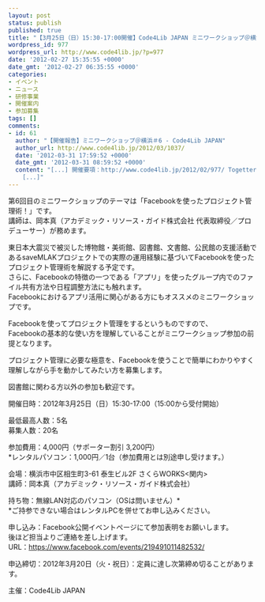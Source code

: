 ```yaml
---
layout: post
status: publish
published: true
title: "【3月25日（日）15:30-17:00開催】Code4Lib JAPAN ミニワークショップ＠横浜＃6"
wordpress_id: 977
wordpress_url: http://www.code4lib.jp/?p=977
date: '2012-02-27 15:35:55 +0000'
date_gmt: '2012-02-27 06:35:55 +0000'
categories:
- イベント
- ニュース
- 研修事業
- 開催案内
- 参加募集
tags: []
comments:
- id: 61
  author: "【開催報告】ミニワークショップ＠横浜＃6 - Code4Lib JAPAN"
  author_url: http://www.code4lib.jp/2012/03/1037/
  date: '2012-03-31 17:59:52 +0000'
  date_gmt: '2012-03-31 08:59:52 +0000'
  content: "[...] 開催要項：http://www.code4lib.jp/2012/02/977/ Togetterによるつぶやきのまとめ：http://togetter.com/li/278334
    [...]"
---
```

<p>第6回目のミニワークショップのテーマは「Facebookを使ったプロジェクト管理術！」です。<br />
講師は、岡本真（アカデミック・リソース・ガイド株式会社 代表取締役／プロデューサー）が務めます。</p>
<p>東日本大震災で被災した博物館・美術館、図書館、文書館、公民館の支援活動であるsaveMLAKプロジェクトでの実際の運用経験に基づいてFacebookを使ったプロジェクト管理術を解説する予定です。<br />
さらに、Facebookの特徴の一つである「アプリ」を使ったグループ内でのファイル共有方法や日程調整方法にも触れます。<br />
Facebookにおけるアプリ活用に関心がある方にもオススメのミニワークショップです。<!--more--></p>
<p>Facebookを使ってプロジェクト管理をするというものですので、<br />
Facebookの基本的な使い方を理解していることがミニワークショップ参加の前提となります。</p>
<p>プロジェクト管理に必要な極意を、Facebookを使うことで簡単にわかりやすく理解しながら手を動かしてみたい方を募集します。</p>
<p>図書館に関わる方以外の参加も歓迎です。</p>
<p>開催日時：2012年3月25日（日）15:30-17:00（15:00から受付開始）</p>
<p>最低最高人数：5名<br />
募集人数：20名</p>
<p>参加費用：4,000円（サポーター割引 3,200円）<br />
*レンタルパソコン：1,000円／1台（参加費用とは別途申し受けます。）</p>
<p>会場：横浜市中区相生町3-61 泰生ビル2F さくらWORKS<関内><br />
講師：岡本真（アカデミック・リソース・ガイド株式会社）</p>
<p>持ち物：無線LAN対応のパソコン（OSは問いません）*<br />
*ご持参できない場合はレンタルPCを併せてお申し込みください。</p>
<p>申し込み：Facebook公開イベントページにて参加表明をお願いします。<br />
後ほど担当よりご連絡を差し上げます。<br />
URL：<a href="https://www.facebook.com/events/219491011482532/" target="_blank">https://www.facebook.com/events/219491011482532/</a></p>
<p>申込締切：2012年3月20日（火・祝日）：定員に達し次第締め切ることがあります。</p>
<p>主催：Code4Lib JAPAN</p>
